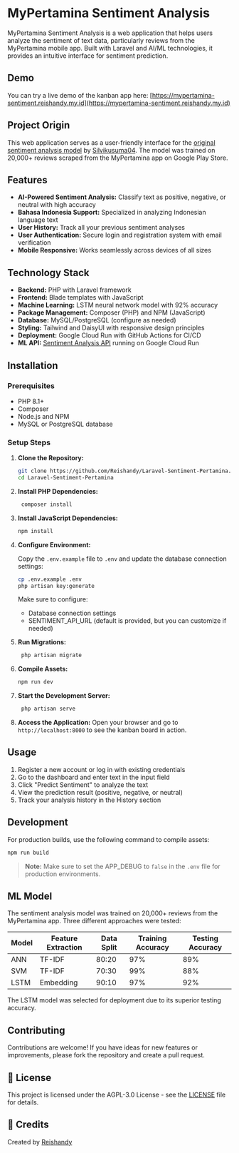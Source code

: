 # MyPertamina Sentiment Analysis

MyPertamina Sentiment Analysis is a web application that helps users analyze the sentiment of text data, particularly reviews from the MyPertamina mobile app. Built with Laravel and AI/ML technologies, it provides an intuitive interface for sentiment prediction.

## Demo
You can try a live demo of the kanban app here: [https://mypertamina-sentiment.reishandy.my.id](https://mypertamina-sentiment.reishandy.my.id)

## Project Origin

This web application serves as a user-friendly interface for the [original sentiment analysis model](https://github.com/Silvikusuma04/Analisis-Sentimen-Mypertamina) by [Silvikusuma04](https://github.com/Silvikusuma04/). The model was trained on 20,000+ reviews scraped from the MyPertamina app on Google Play Store.

## Features

- **AI-Powered Sentiment Analysis:** Classify text as positive, negative, or neutral with high accuracy
- **Bahasa Indonesia Support:** Specialized in analyzing Indonesian language text
- **User History:** Track all your previous sentiment analyses
- **User Authentication:** Secure login and registration system with email verification
- **Mobile Responsive:** Works seamlessly across devices of all sizes

## Technology Stack

- **Backend:** PHP with Laravel framework
- **Frontend:** Blade templates with JavaScript
- **Machine Learning:** LSTM neural network model with 92% accuracy
- **Package Management:** Composer (PHP) and NPM (JavaScript)
- **Database:** MySQL/PostgreSQL (configure as needed)
- **Styling:** Tailwind and DaisyUI with responsive design principles
- **Deployment:** Google Cloud Run with GitHub Actions for CI/CD
- **ML API:** [Sentiment Analysis API](https://sentimen-analisis-pertamina-325126223708.us-central1.run.app) running on Google Cloud Run

## Installation

### Prerequisites

- PHP 8.1+
- Composer
- Node.js and NPM
- MySQL or PostgreSQL database

### Setup Steps
1. **Clone the Repository:**

   ```bash
   git clone https://github.com/Reishandy/Laravel-Sentiment-Pertamina.git
   cd Laravel-Sentiment-Pertamina
   ```

2. **Install PHP Dependencies:**

   ```bash
    composer install
    ```

3. **Install JavaScript Dependencies:**

   ```bash
   npm install
   ```
4. **Configure Environment:**

   Copy the `.env.example` file to `.env` and update the database connection settings:

   ```bash
   cp .env.example .env
   php artisan key:generate
   ```

    Make sure to configure:
   - Database connection settings
   - SENTIMENT_API_URL (default is provided, but you can customize if needed)

5. **Run Migrations:**

   ```bash
    php artisan migrate
    ```

6. **Compile Assets:**

   ```bash
   npm run dev
   ```

7. **Start the Development Server:**

   ```bash
    php artisan serve
    ```

8. **Access the Application:**
   Open your browser and go to `http://localhost:8000` to see the kanban board in action.

## Usage
1. Register a new account or log in with existing credentials
2. Go to the dashboard and enter text in the input field
3. Click "Predict Sentiment" to analyze the text
4. View the prediction result (positive, negative, or neutral)
5. Track your analysis history in the History section

## Development
For production builds, use the following command to compile assets:

```bash
npm run build
```

> **Note:** Make sure to set the APP_DEBUG to `false` in the `.env` file for production environments.

## ML Model
The sentiment analysis model was trained on 20,000+ reviews from the MyPertamina app. Three different approaches were tested:


| Model | Feature Extraction | Data Split | Training Accuracy | Testing Accuracy |
| ----- | ------------------ | ---------- | ----------------- | ---------------- |
| ANN   | TF-IDF             | 80:20      | 97%               | 89%              |
| SVM   | TF-IDF             | 70:30      | 99%               | 88%              |
| LSTM  | Embedding          | 90:10      | 97%               | 92%              |


The LSTM model was selected for deployment due to its superior testing accuracy.


## Contributing

Contributions are welcome! If you have ideas for new features or improvements, please fork the repository and create a pull request.

## 📄 License

This project is licensed under the AGPL-3.0 License - see the [LICENSE](LICENSE) file for details.

## 🙏 Credits

Created by [Reishandy](https://github.com/Reishandy)
